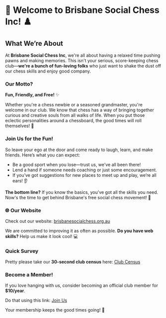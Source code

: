 # 🎉 Welcome to Brisbane Social Chess Inc! ♟️

## What We’re About

At **Brisbane Social Chess Inc**, we're all about having a relaxed time pushing pawns and making memories. This isn't your serious, score-keeping chess club—**we're a bunch of fun-loving folks** who just want to shake the dust off our chess skills and enjoy good company.

### Our Motto?
**Fun, Friendly, and Free!** ✨

Whether you're a chess newbie or a seasoned grandmaster, you're welcome in our club. We know that chess has a way of bringing together curious and creative souls from all walks of life. When you put those eclectic personalities around a chessboard, the good times will roll themselves! 🎊

### Join Us for the Fun!
So leave your ego at the door and come ready to laugh, learn, and make friends. Here’s what you can expect:
- Be a good sport when you lose—trust us, we've all been there!
- Lend a hand if someone needs coaching or just some encouragement.
- If you’ve got suggestions for new places to meet up and play, we’re all ears! 👂

**The bottom line?** If you know the basics, you've got all the skills you need. Now's the time to get behind Brisbane's free social chess movement! 🙌

### 🌐 Our Website
Check out our website: [brisbanesocialchess.org.au](https://www.brisbanesocialchess.org.au/)

We are committed to improving it as often as possible. **Do you have web skills?** Help us make it look cool! 💻

### Quick Survey
Pretty please take our **30-second club census** here: [Club Census](https://goo.gl/VQGmes)

### Become a Member!
If you love hanging with us, consider becoming an official club member for **$10/year**. 

Do that using this link: [Join Us](https://app.joinit.com/o/brisbane-social-chess)

Your membership keeps the good times going! 🎈
